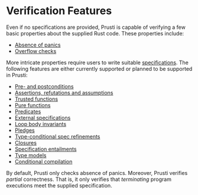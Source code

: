 # Verification Features

Even if no specifications are provided, Prusti is capable of verifying a few basic properties about the supplied Rust code.
These properties include:

- [Absence of panics](panic.md)
- [Overflow checks](overflow.md)

More intricate properties require users to write suitable [specifications](../syntax.md).
The following features are either currently supported or planned to be supported in Prusti:

- [Pre- and postconditions](prepost.md)
- [Assertions, refutations and assumptions](assert_refute_assume.md)
- [Trusted functions](trusted.md)
- [Pure functions](pure.md)
- [Predicates](predicate.md)
- [External specifications](external.md)
- [Loop body invariants](loop.md)
- [Pledges](pledge.md)
- [Type-conditional spec refinements](type_cond_spec.md)
- [Closures](closure.md)
- [Specification entailments](spec_ent.md)
- [Type models](type-models.md)
- [Conditional compilation](prusti-feature.md)

By default, Prusti only checks absence of panics.
Moreover, Prusti verifies *partial* correctness. That is, it only verifies that *terminating* program executions meet the supplied specification.

